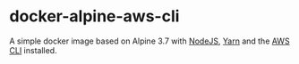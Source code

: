 # docker-alpine-aws-cli

A simple docker image based on Alpine 3.7 with [NodeJS](https://nodejs.org/), [Yarn](https://yarnpkg.com/) and the [AWS CLI](https://aws.amazon.com/cli/) installed.
